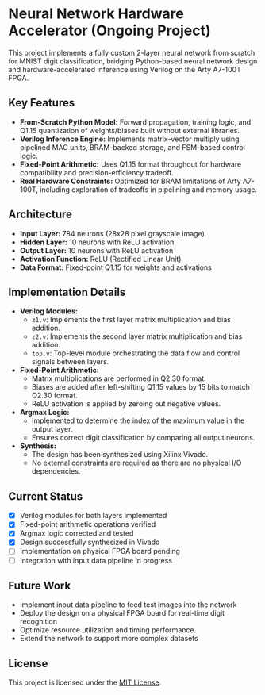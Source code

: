 # Neural Network Hardware Accelerator (Ongoing Project)

This project implements a fully custom 2-layer neural network from scratch for MNIST digit classification, bridging Python-based neural network design and hardware-accelerated inference using Verilog on the Arty A7-100T FPGA.

## Key Features
- **From-Scratch Python Model:** Forward propagation, training logic, and Q1.15 quantization of weights/biases built without external libraries.
- **Verilog Inference Engine:** Implements matrix-vector multiply using pipelined MAC units, BRAM-backed storage, and FSM-based control logic.
- **Fixed-Point Arithmetic:** Uses Q1.15 format throughout for hardware compatibility and precision-efficiency tradeoff.
- **Real Hardware Constraints:** Optimized for BRAM limitations of Arty A7-100T, including exploration of tradeoffs in pipelining and memory usage.

## Architecture

- **Input Layer:** 784 neurons (28x28 pixel grayscale image)
- **Hidden Layer:** 10 neurons with ReLU activation
- **Output Layer:** 10 neurons with ReLU activation
- **Activation Function:** ReLU (Rectified Linear Unit)
- **Data Format:** Fixed-point Q1.15 for weights and activations

## Implementation Details

- **Verilog Modules:**
  - `z1.v`: Implements the first layer matrix multiplication and bias addition.
  - `z2.v`: Implements the second layer matrix multiplication and bias addition.
  - `top.v`: Top-level module orchestrating the data flow and control signals between layers.
- **Fixed-Point Arithmetic:**
  - Matrix multiplications are performed in Q2.30 format.
  - Biases are added after left-shifting Q1.15 values by 15 bits to match Q2.30 format.
  - ReLU activation is applied by zeroing out negative values.
- **Argmax Logic:**
  - Implemented to determine the index of the maximum value in the output layer.
  - Ensures correct digit classification by comparing all output neurons.
- **Synthesis:**
  - The design has been synthesized using Xilinx Vivado.
  - No external constraints are required as there are no physical I/O dependencies.

## Current Status

- [x] Verilog modules for both layers implemented
- [x] Fixed-point arithmetic operations verified
- [x] Argmax logic corrected and tested
- [x] Design successfully synthesized in Vivado
- [ ] Implementation on physical FPGA board pending
- [ ] Integration with input data pipeline in progress

## Future Work

- Implement input data pipeline to feed test images into the network
- Deploy the design on a physical FPGA board for real-time digit recognition
- Optimize resource utilization and timing performance
- Extend the network to support more complex datasets

## License

This project is licensed under the [MIT License](LICENSE).
